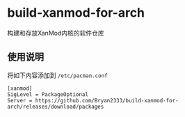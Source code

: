 # build-xanmod-for-arch
构建和存放XanMod内核的软件仓库

## 使用说明
将如下内容添加到 `/etc/pacman.conf`
```
[xanmod]
SigLevel = PackageOptional
Server = https://github.com/Bryan2333/build-xanmod-for-arch/releases/download/packages
```
